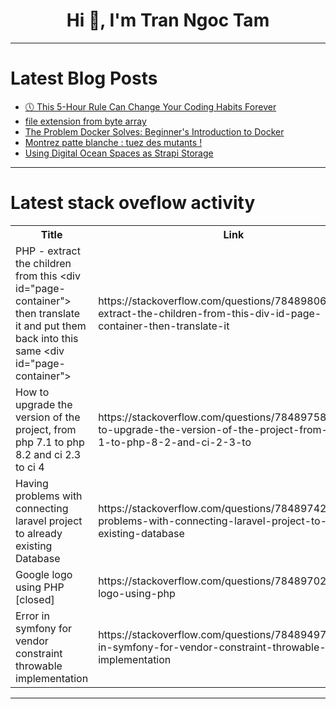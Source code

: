 <h1 align="center">Hi 👋, I'm Tran Ngoc Tam</h1>

---

# Latest Blog Posts 
<!-- BLOG-POST-LIST:START -->
- [🕔 This 5-Hour Rule Can Change Your Coding Habits Forever](https://dev.to/evergrowingdev/this-5-hour-rule-can-change-your-coding-habits-forever-1n0e)
- [file extension from byte array](https://dev.to/ajit_singh_3adb4debf5b324/file-extension-from-byte-array-2lm9)
- [The Problem Docker Solves: Beginner&#39;s Introduction to Docker](https://dev.to/drintech/the-problem-docker-solves-beginners-introduction-to-docker-2bfa)
- [Montrez patte blanche : tuez des mutants !](https://dev.to/stack-labs/montrez-patte-blanche-tuez-des-mutants--12el)
- [Using Digital Ocean Spaces as Strapi Storage](https://dev.to/mohammadfaisal/using-digital-ocean-spaces-as-strapi-storage-4agk)
<!-- BLOG-POST-LIST:END -->

---

# Latest stack oveflow activity
<table>
  <tr><th>Title</th><th>Link</th></tr>
  <!-- STACKOVERFLOW:START --><tr><td>PHP - extract the children from this &lt;div id=&quot;page-container&quot;&gt; then translate it and put them back into this same &lt;div id=&quot;page-container&quot;&gt;</td><td>https://stackoverflow.com/questions/78489806/php-extract-the-children-from-this-div-id-page-container-then-translate-it</td></tr><tr><td>How to upgrade the version of the project, from php 7.1 to php 8.2 and ci 2.3 to ci 4</td><td>https://stackoverflow.com/questions/78489758/how-to-upgrade-the-version-of-the-project-from-php-7-1-to-php-8-2-and-ci-2-3-to</td></tr><tr><td>Having problems with connecting laravel project to already existing Database</td><td>https://stackoverflow.com/questions/78489742/having-problems-with-connecting-laravel-project-to-already-existing-database</td></tr><tr><td>Google logo using PHP [closed]</td><td>https://stackoverflow.com/questions/78489702/google-logo-using-php</td></tr><tr><td>Error in symfony for vendor constraint throwable implementation</td><td>https://stackoverflow.com/questions/78489497/error-in-symfony-for-vendor-constraint-throwable-implementation</td></tr><!-- STACKOVERFLOW:END -->
</table>

---


